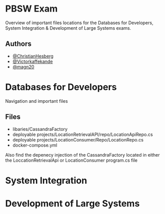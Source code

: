 
# PBSW Exam

Overview of important files locations for the Databases for Developers, System Integration & Development of Large Systems exams.

## Authors

- [@ChristianHesberg](https://www.github.com/ChristianHesberg)
- [@Victorkaffekande](https://www.github.com/Victorkaffekande)
- [@magn20](https://www.github.com/magn20)

# Databases for Developers 
Navigation and important files 
## Files 
- libaries/CassandraFactory
- deployable projects/LocationRetrievalAPI/repo/LocationApiRepo.cs
- deployable projects/LocationConsumer/Repo/LocationRepo.cs
- docker-compose.yml

Also find the depenecy injection of the CassandraFactory located in either the LoccationRetrievalApi or LocationConsumer program.cs file

# System Integration

# Development of Large Systems


